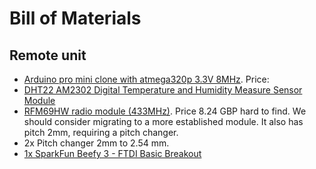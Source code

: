 Bill of Materials
=================


Remote unit
-----------

- [Arduino pro mini clone with atmega320p 3.3V 8MHz](https://www.amazon.co.uk/IZOKEE-ATMEGA328P-ATmega128-Development-Microcontroller/dp/B078H9RMZY). Price: 
- [DHT22 AM2302 Digital Temperature and Humidity Measure Sensor Module](https://www.amazon.co.uk/MakerHawk-Digital-Temperature-Humidity-Measure/dp/B072391SJV) 
- [RFM69HW radio module (433MHz)](https://www.amazon.co.uk/gp/product/B07DGZSD38/ref=ox_sc_act_title_1?smid=A19GSHTT314PS3&psc=1). Price 8.24 GBP
    hard to find. We should consider migrating to a more established module. It also has pitch 2mm, requiring a pitch changer.
- 2x Pitch changer 2mm to 2.54 mm.
- [1x SparkFun Beefy 3 - FTDI Basic Breakout](https://shop.pimoroni.com/products/sparkfun-beefy-3-ftdi-basic-breakout)

